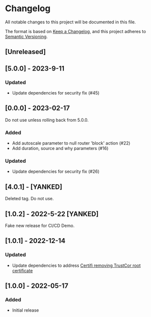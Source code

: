 # Changelog
All notable changes to this project will be documented in this file.

The format is based on [Keep a
Changelog](https://keepachangelog.com/en/1.0.0/), and this project
adheres to [Semantic Versioning](https://semver.org/spec/v2.0.0.html).

## [Unreleased]

## [5.0.0] - 2023-9-11

### Updated

- Update dependencies for security fix (#45)

## [0.0.0] - 2023-02-17

Do not use unless rolling back from 5.0.0.

### Added

- Add autoscale parameter to null router 'block' action (#22)
- Add duration, source and why parameters (#16)

### Updated

- Update dependencies for security fix (#26)

## [4.0.1] - [YANKED]

Deleted tag. Do not use.

## [1.0.2] - 2022-5-22 [YANKED]

Fake new release for CI/CD Demo.

## [1.0.1] - 2022-12-14

### Updated

- Update dependencies to address [Certifi removing TrustCor root certificate ](https://github.com/techservicesillinois/secops-splunk-null-router/security/dependabot/2)

## [1.0.0] - 2022-05-17

### Added

- Initial release
